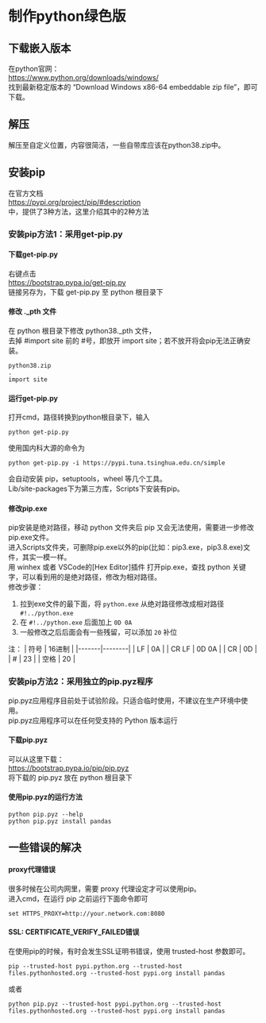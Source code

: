# 制作python绿色版

## 下载嵌入版本
在python官网：  
https://www.python.org/downloads/windows/  
找到最新稳定版本的 “Download Windows x86-64 embeddable zip file”，即可下载。

## 解压
解压至自定义位置，内容很简洁，一些自带库应该在python38.zip中。

## 安装pip
在官方文档  
https://pypi.org/project/pip/#description  
中，提供了3种方法，这里介绍其中的2种方法


### 安装pip方法1：采用get-pip.py

#### 下载get-pip.py
右键点击  
https://bootstrap.pypa.io/get-pip.py  
链接另存为，下载 get-pip.py 至 python 根目录下

#### 修改 ._pth 文件
在 python 根目录下修改 python38._pth 文件，  
去掉 #import site 前的 #号，即放开 import site；若不放开将会pip无法正确安装。
```
python38.zip
.
import site
```

#### 运行get-pip.py
打开cmd，路径转换到python根目录下，输入
```
python get-pip.py
```
使用国内科大源的命令为
```
python get-pip.py -i https://pypi.tuna.tsinghua.edu.cn/simple
```
会自动安装 pip，setuptools，wheel 等几个工具。  
Lib/site-packages下为第三方库，Scripts下安装有pip。

#### 修改pip.exe
pip安装是绝对路径，移动 python 文件夹后 pip 又会无法使用，需要进一步修改pip.exe文件。  
进入Scripts文件夹，可删除pip.exe以外的pip(比如：pip3.exe，pip3.8.exe)文件，其实一模一样。  
用 winhex 或者 VSCode的[Hex Editor]插件 打开pip.exe，查找 python 关键字，可以看到用的是绝对路径，修改为相对路径。  
修改步骤：  

1. 拉到exe文件的最下面，将 ``python.exe`` 从绝对路径修改成相对路径 
``#!../python.exe``
2. 在 ``#!../python.exe`` 后面加上 ``0D 0A``
3. 一般修改之后后面会有一些残留，可以添加 ``20`` 补位

注：
| 符号  | 16进制 |
|-------|--------|
| LF    | 0A     |
| CR LF | 0D 0A  |
| CR    | 0D     |
| #     | 23     |
| 空格  | 20     |


### 安装pip方法2：采用独立的pip.pyz程序

pip.pyz应用程序目前处于试验阶段。只适合临时使用，不建议在生产环境中使用。  
pip.pyz应用程序可以在任何受支持的 Python 版本运行

#### 下载pip.pyz

可以从这里下载：  
https://bootstrap.pypa.io/pip/pip.pyz  
将下载的 pip.pyz 放在 python 根目录下

#### 使用pip.pyz的运行方法
```
python pip.pyz --help
python pip.pyz install pandas
```

## 一些错误的解决

#### proxy代理错误
很多时候在公司内网里，需要 proxy 代理设定才可以使用pip。  
进入cmd，在运行 pip 之前运行下面命令即可
```
set HTTPS_PROXY=http://your.network.com:8080
```

#### SSL: CERTIFICATE_VERIFY_FAILED错误
在使用pip的时候，有时会发生SSL证明书错误，使用 trusted-host 参数即可。
```
pip --trusted-host pypi.python.org --trusted-host files.pythonhosted.org --trusted-host pypi.org install pandas
```
或者
```
python pip.pyz --trusted-host pypi.python.org --trusted-host files.pythonhosted.org --trusted-host pypi.org install pandas
```
